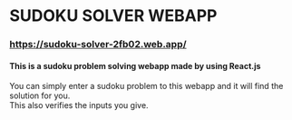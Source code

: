 # SUDOKU SOLVER WEBAPP

### https://sudoku-solver-2fb02.web.app/
 
#### This is a sudoku problem solving webapp made by using React.js<br>
You can simply enter a sudoku problem to this webapp and it will find the solution for you.<br>
This also verifies the inputs you give.<br>


